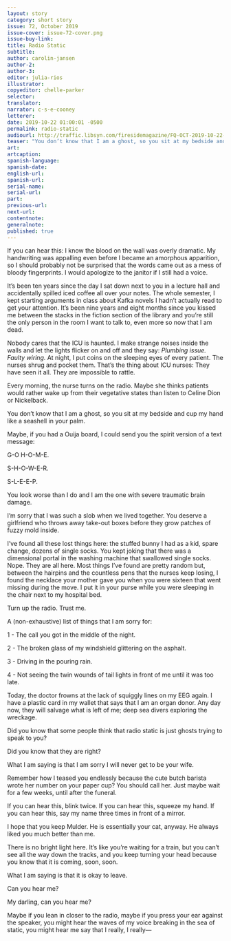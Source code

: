 ```yaml
---
layout: story
category: short story
issue: 72, October 2019
issue-cover: issue-72-cover.png
issue-buy-link:
title: Radio Static
subtitle:
author: carolin-jansen
author-2:
author-3:
editor: julia-rios
illustrator:
copyeditor: chelle-parker
selector:
translator:
narrator: c-s-e-cooney
letterer:
date: 2019-10-22 01:00:01 -0500
permalink: radio-static
audiourl: http://traffic.libsyn.com/firesidemagazine/FQ-OCT-2019-10-22-Radio_Static.mp3
teaser: "You don’t know that I am a ghost, so you sit at my bedside and cup my hand like a seashell in your palm."
art:
artcaption:
spanish-language:
spanish-date:
english-url:
spanish-url:
serial-name:
serial-url:
part:
previous-url:
next-url:
contentnote:
generalnote:
published: true
---
```


If you can hear this: I know the blood on the wall was overly dramatic. My handwriting was appalling even before I became an amorphous apparition, so I should probably not be surprised that the words came out as a mess of bloody fingerprints. I would apologize to the janitor if I still had a voice.

It’s been ten years since the day I sat down next to you in a lecture hall and accidentally spilled iced coffee all over your notes. The whole semester, I kept starting arguments in class about Kafka novels I hadn’t actually read to get your attention. It’s been nine years and eight months since you kissed me between the stacks in the fiction section of the library and you’re still the only person in the room I want to talk to, even more so now that I am dead.  

Nobody cares that the ICU is haunted. I make strange noises inside the walls and let the lights flicker on and off and they say: _Plumbing issue. Faulty wiring._ At night, I put coins on the sleeping eyes of every patient. The nurses shrug and pocket them. That’s the thing about ICU nurses: They have seen it all. They are impossible to rattle.

Every morning, the nurse turns on the radio. Maybe she thinks patients would rather wake up from their vegetative states than listen to Celine Dion or Nickelback.

You don’t know that I am a ghost, so you sit at my bedside and cup my hand like a seashell in your palm.

Maybe, if you had a Ouija board, I could send you the spirit version of a text message:

G-O  H-O-M-E.

S-H-O-W-E-R.

S-L-E-E-P.

You look worse than I do and I am the one with severe traumatic brain damage.

I’m sorry that I was such a slob when we lived together. You deserve a girlfriend who throws away take-out boxes before they grow patches of fuzzy mold inside.

I’ve found all these lost things here: the stuffed bunny I had as a kid, spare change, dozens of single socks. You kept joking that there was a dimensional portal in the washing machine that swallowed single socks. Nope. They are all here. Most things I’ve found are pretty random but, between the hairpins and the countless pens that the nurses keep losing, I found the necklace your mother gave you when you were sixteen that went missing during the move. I put it in your purse while you were sleeping in the chair next to my hospital bed.  

Turn up the radio. Trust me.

A (non-exhaustive) list of things that I am sorry for:

1 -	The call you got in the middle of the night.

2 -	The broken glass of my windshield glittering on the asphalt.

3 -	Driving in the pouring rain.

4 -	Not seeing the twin wounds of tail lights in front of me until it was too late.

Today, the doctor frowns at the lack of squiggly lines on my EEG again. I have a plastic card in my wallet that says that I am an organ donor. Any day now, they will salvage what is left of me; deep sea divers exploring the wreckage.

Did you know that some people think that radio static is just ghosts trying to speak to you?

Did you know that they are right?

What I am saying is that I am sorry I will never get to be your wife.

Remember how I teased you endlessly because the cute butch barista wrote her number on your paper cup? You should call her. Just maybe wait for a few weeks, until after the funeral.

If you can hear this, blink twice. If you can hear this, squeeze my hand. If you can hear this, say my name three times in front of a mirror.

I hope that you keep Mulder. He is essentially your cat, anyway. He always liked you much better than me.

There is no bright light here. It’s like you’re waiting for a train, but you can’t see all the way down the tracks, and you keep turning your head because you know that it is coming, soon, soon.

What I am saying is that it is okay to leave.

Can you hear me?

My darling, can you hear me?

Maybe if you lean in closer to the radio, maybe if you press your ear against the speaker, you might hear the waves of my voice breaking in the sea of static, you might hear me say that I really, I really—

